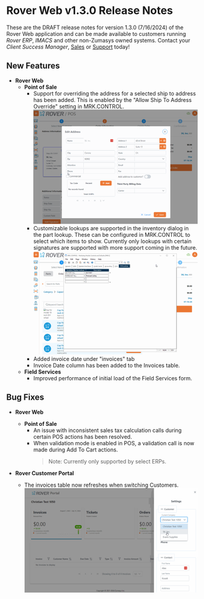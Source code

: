 # Rover Web v1.3.0 Release Notes

<badge text= "Version 1.3.0" vertical="middle" />

<PageHeader />

These are the DRAFT release notes for version 1.3.0 (7/16/2024) of the Rover Web application and can be made available to customers running _Rover ERP_, _IMACS_ and other non-Zumasys owned systems. Contact your _Client Success Manager_, [Sales](mailto:sales@zumasys.com?subject=Rover%20Web%20v1.3.0) or [Support](mailto:help@zumasys.com?subject=Rover%20Web%20v1.3.0) today!

## New Features
- **Rover Web**
    - **Point of Sale**
      - Support for overriding the address for a selected ship to address has been added. This is enabled by the "Allow Ship To Address Override" setting in MRK.CONTROL.
      ![Override Ship To](./shipto-override.gif)
      - Customizable lookups are supported in the inventory dialog in the part lookup. These can be configured in MRK.CONTROL to select which items to show. Currently only lookups with certain signatures are supported with more support coming in the future.
      ![Parts Lookup](./parts-lookup.gif)
      - Added invoice date under "invoices" tab
      - Invoice Date column has been added to the Invoices table.
    - **Field Services**
      - Improved performance of initial load of the Field Services form.
## Bug Fixes

- **Rover Web**
  - **Point of Sale**
    - An issue with inconsistent sales tax calculation calls during certain POS actions has been resolved.
    - When validation mode is enabled in POS, a validation call is now made during Add To Cart actions.
      > Note: Currently only supported by select ERPs.

- **Rover Customer Portal**
  - The invoices table now refreshes when switching Customers. 
  ![Invoice loading on customer switch](./portal-switch-customer.gif)   

<PageFooter />
